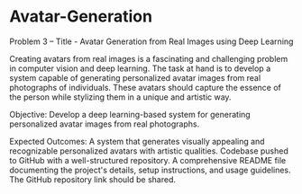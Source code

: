 # Avatar-Generation
Problem 3 –
Title - Avatar Generation from Real Images using Deep Learning

Creating avatars from real images is a fascinating and challenging problem in computer vision and deep learning. The task at hand is to develop a system capable of generating personalized avatar images from real photographs of individuals. These avatars should capture the essence of the person while stylizing them in a unique and artistic way.

Objective:
Develop a deep learning-based system for generating personalized avatar images from real photographs.

Expected Outcomes:
A system that generates visually appealing and recognizable personalized avatars with artistic qualities.
Codebase pushed to GitHub with a well-structured repository.
A comprehensive README file documenting the project's details, setup instructions, and usage guidelines. The GitHub repository link should be shared.
